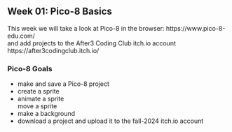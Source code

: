 <h2>Week 01: Pico-8 Basics</h2>
<p>This week we will take a look at Pico-8 in the browser: https://www.pico-8-edu.com/ <br> and add projects to the After3 Coding Club itch.io account https://after3codingclub.itch.io/</p>
<h3>Pico-8 Goals</h3>
<ul><li>make and save a Pico-8 project</li><li>create a sprite</li><li>animate a sprite</li><l1>move a sprite</l1><li>make a background</li><li>download a project and upload it to the fall-2024 itch.io account</li></ul>
